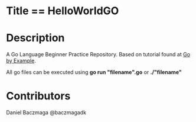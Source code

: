 # Title == HelloWorldGO

# Description
A Go Language Beginner Practice Repository. Based on tutorial found at <a href="https://gobyexample.com"> Go by Example</a>.

All go files can be executed using <b>go run "filename".go</b> or <b>./"filename"</b>

# Contributors
Daniel Baczmaga @baczmagadk
